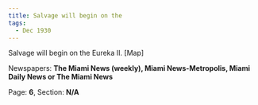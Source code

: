```yaml
---  
title: Salvage will begin on the  
tags:  
  - Dec 1930  
---  
```

  
Salvage will begin on the Eureka II. [Map]  
  
Newspapers: **The Miami News (weekly), Miami News-Metropolis, Miami Daily News or The Miami News**  
  
Page: **6**, Section: **N/A** 
